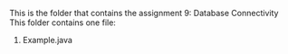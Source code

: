 This is the folder that contains the assignment 9: Database Connectivity
This folder contains one file:
1. Example.java
